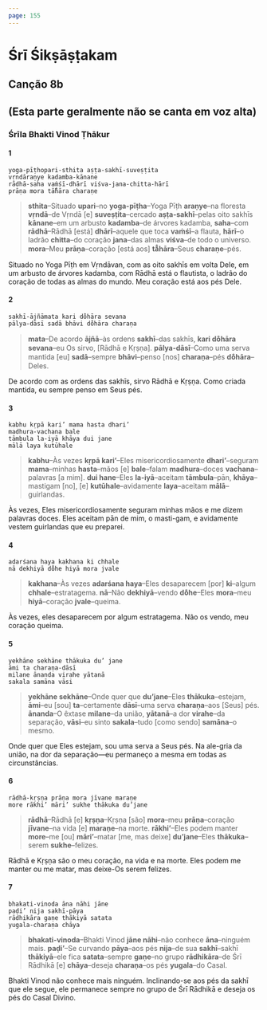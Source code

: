 ```yaml
---
page: 155
---
```


# Śrī Śikṣāṣṭakam

## Canção 8b

## (Esta parte geralmente não se canta em voz alta)

### Śrīla Bhakti Vinod Ṭhākur

#### 1

    yoga-pīṭhopari-sthita aṣṭa-sakhī-suveṣṭita
    vṛndāraṇye kadamba-kānane
    rādhā-saha vaṁśī-dhārī viśva-jana-chitta-hārī
    prāṇa mora tā̐hāra charaṇe

> **sthita**–Situado **upari**–no **yoga-pīṭha**–Yoga Pīṭh **araṇye**–na floresta **vṛndā**–de Vṛndā [e] **suveṣṭita**–cercado **aṣṭa-sakhī**–pelas oito sakhīs **kānane**–em um arbusto **kadamba**–de árvores kadamba, **saha**–com **rādhā**–Rādhā [está] **dhārī**–aquele que toca **vaṁśī**–a flauta, **hārī**–o ladrão **chitta**–do coração **jana**–das almas **viśva**–de todo o universo. **mora**–Meu **prāṇa**–coração [está aos] **tā̐hāra**–Seus **charaṇe**–pés.

Situado no Yoga Pīṭh em Vṛndāvan, com as oito sakhīs em volta Dele, em um arbusto de árvores kadamba, com Rādhā está o flautista, o ladrão do coração de todas as almas do mundo. Meu coração está aos pés Dele.

#### 2

    sakhī-ājñāmata kari do̐hāra sevana
    pālya-dāsī sadā bhāvi do̐hāra charaṇa

> **mata**–De acordo **ājñā**–às ordens **sakhī**–das sakhīs, **kari do̐hāra sevana**–eu Os sirvo, [Rādhā e Kṛṣṇa]. **pālya-dāsī**–Como uma serva mantida [eu] **sadā**–sempre **bhāvi**–penso [nos] **charaṇa**–pés **do̐hāra**–Deles.

De acordo com as ordens das sakhīs, sirvo Rādhā e Kṛṣṇa. Como criada mantida, eu sempre penso em Seus pés.

#### 3

    kabhu kṛpā kari’ mama hasta dhari’
    madhura-vachana bale
    tāmbula la-iyā khāya dui jane
    mālā laya kutūhale

> **kabhu**–Às vezes **kṛpā kari’**–Eles misericordiosamente **dhari’**–seguram **mama**–minhas **hasta**–mãos [e] **bale**–falam **madhura**–doces **vachana**–palavras [a mim]. **dui hane**–Eles **la-iyā**–aceitam **tāmbula**–pān, **khāya**–mastigam [no], [e] **kutūhale**–avidamente **laya**–aceitam **mālā**–guirlandas.

Às vezes, Eles misericordiosamente seguram minhas mãos e me dizem palavras doces. Eles aceitam pān de mim, o masti-gam, e avidamente vestem guirlandas que eu preparei.

#### 4

    adarśana haya kakhana ki chhale
    nā dekhiyā do̐he hiyā mora jvale

> **kakhana**–Às vezes **adarśana haya**–Eles desaparecem [por] **ki**–algum **chhale**–estratagema. **nā**–Não **dekhiyā**–vendo **do̐he**–Eles **mora**–meu **hiyā**–coração **jvale**–queima.

Às vezes, eles desaparecem por algum estratagema. Não os vendo, meu coração queima.

#### 5

    yekhāne sekhāne thākuka du’ jane
    āmi ta charaṇa-dāsī
    milane ānanda virahe yātanā
    sakala samāna vāsi

> **yekhāne sekhāne**–Onde quer que **du’jane**–Eles **thākuka**–estejam, **āmi**–eu [sou] **ta**–certamente **dāsī**–uma serva **charaṇa**–aos [Seus] pés. **ānanda**–O êxtase **milane**–da união, **yātanā**–a dor **virahe**–da separação, **vāsi**–eu sinto **sakala**–tudo [como sendo] **samāna**–o mesmo.

Onde quer que Eles estejam, sou uma serva a Seus pés. Na ale-gria da união, na dor da separação—eu permaneço a mesma em todas as circunstâncias.

#### 6

    rādhā-kṛṣṇa prāṇa mora jīvane maraṇe
    more rākhi’ māri’ sukhe thākuka du’jane

> **rādhā**–Rādhā [e] **kṛṣṇa**–Kṛṣṇa [são] **mora**–meu **prāṇa**–coração **jīvane**–na vida [e] **maraṇe**–na morte. **rākhi’**–Eles podem manter **more**–me [ou] **māri’**–matar [me, mas deixe] **du’jane**–Eles **thākuka**–serem **sukhe**–felizes.

Rādhā e Kṛṣṇa são o meu coração, na vida e na morte. Eles podem me manter ou me matar, mas deixe-Os serem felizes.

#### 7

    bhakati-vinoda āna nāhi jāne
    paḍi’ nija sakhī-pāya
    rādhikāra gaṇe thākiyā satata
    yugala-charaṇa chāya

> **bhakati-vinoda**–Bhakti Vinod **jāne nāhi**–não conhece **āna**–ninguém mais. **paḍi’**–Se curvando **pāya**–aos pés **nija**–de sua **sakhī**–sakhī **thākiyā**–ele fica **satata**–sempre **gaṇe**–no grupo **rādhikāra**–de Śrī Rādhikā [e] **chāya**–deseja **charaṇa**–os pés **yugala**–do Casal.

Bhakti Vinod não conhece mais ninguém. Inclinando-se aos pés da sakhī que ele segue, ele permanece sempre no grupo de Śrī Rādhikā e deseja os pés do Casal Divino.

